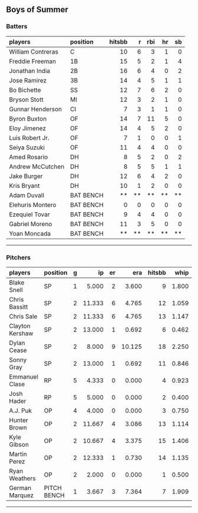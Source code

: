## Boys of Summer

### Batters

 
|players           |position  | hitsbb|  r| rbi| hr| sb| 
|:-----------------|:---------|------:|--:|---:|--:|--:| 
|William Contreras |C         |     10|  6|   3|  1|  0| 
|Freddie Freeman   |1B        |     15|  5|   2|  1|  4| 
|Jonathan India    |2B        |     16|  6|   4|  0|  2| 
|Jose Ramirez      |3B        |     14|  4|   5|  1|  1| 
|Bo Bichette       |SS        |     12|  7|   6|  2|  0| 
|Bryson Stott      |MI        |     12|  3|   2|  1|  0| 
|Gunnar Henderson  |CI        |      7|  3|   1|  1|  0| 
|Byron Buxton      |OF        |     14|  7|  11|  5|  0| 
|Eloy Jimenez      |OF        |     14|  4|   5|  2|  0| 
|Luis Robert Jr.   |OF        |      7|  1|   0|  0|  1| 
|Seiya Suzuki      |OF        |     11|  4|   4|  0|  0| 
|Amed Rosario      |DH        |      8|  5|   2|  0|  2| 
|Andrew McCutchen  |DH        |      8|  5|   5|  1|  1| 
|Jake Burger       |DH        |     12|  6|   4|  2|  0| 
|Kris Bryant       |DH        |     10|  1|   2|  0|  0| 
|Adam Duvall       |BAT BENCH |     **| **|  **| **| **| 
|Elehuris Montero  |BAT BENCH |      0|  0|   0|  0|  0| 
|Ezequiel Tovar    |BAT BENCH |      9|  4|   4|  0|  0| 
|Gabriel Moreno    |BAT BENCH |     11|  3|   5|  0|  0| 
|Yoan Moncada      |BAT BENCH |     **| **|  **| **| **| 


* * *

### Pitchers

 
|players         |position    |  g|     ip| er|    era| hitsbb|  whip| so|  w| sv| 
|:---------------|:-----------|--:|------:|--:|------:|------:|-----:|--:|--:|--:| 
|Blake Snell     |SP          |  1|  5.000|  2|  3.600|      9| 1.800|  5|  0|  0| 
|Chris Bassitt   |SP          |  2| 11.333|  6|  4.765|     12| 1.059| 11|  1|  0| 
|Chris Sale      |SP          |  2| 11.333|  6|  4.765|     13| 1.147|  5|  1|  0| 
|Clayton Kershaw |SP          |  2| 13.000|  1|  0.692|      6| 0.462| 15|  2|  0| 
|Dylan Cease     |SP          |  2|  8.000|  9| 10.125|     18| 2.250|  8|  0|  0| 
|Sonny Gray      |SP          |  2| 13.000|  1|  0.692|     11| 0.846| 15|  2|  0| 
|Emmanuel Clase  |RP          |  5|  4.333|  0|  0.000|      4| 0.923|  0|  0|  3| 
|Josh Hader      |RP          |  5|  5.000|  0|  0.000|      2| 0.400|  3|  0|  5| 
|A.J. Puk        |OP          |  4|  4.000|  0|  0.000|      3| 0.750|  5|  2|  2| 
|Hunter Brown    |OP          |  2| 11.667|  4|  3.086|     13| 1.114| 15|  1|  0| 
|Kyle Gibson     |OP          |  2| 10.667|  4|  3.375|     15| 1.406| 14|  1|  0| 
|Martin Perez    |OP          |  2| 12.333|  1|  0.730|     14| 1.135|  7|  1|  0| 
|Ryan Weathers   |OP          |  2|  2.000|  0|  0.000|      1| 0.500|  1|  0|  0| 
|German Marquez  |PITCH BENCH |  1|  3.667|  3|  7.364|      7| 1.909|  4|  0|  0| 


* * *


